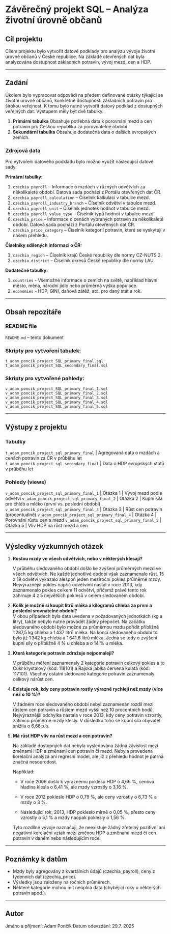 # Závěrečný projekt SQL – Analýza životní úrovně občanů

## Cíl projektu

Cílem projektu bylo vytvořit datové podklady pro analýzu vývoje životní úrovně občanů v České republice. Na základě otevřených dat byla analyzována dostupnost základních potravin, vývoj mezd, cen a HDP.

----------------------------------------------------------------
## Zadání
Úkolem bylo vypracovat odpovědi na předem definované otázky týkající se životní úrovně občanů, konkrétně dostupnosti základních potravin pro širokou veřejnost. K tomu bylo nutné vytvořit datový podklad z dostupných veřejných dat. Výstupem měly být dvě tabulky.
1. **Primární tabulka**
Obsahuje potřebná data k porovnání mezd a cen potravin pro Českou republiku za porovnatelné období
2. **Sekundární tabulka** 
Obsahuje dodatečná data o dalších evropských zemích.

### Zdrojová data
Pro vytvoření datového podkladu bylo možno využít následující datové sady:

**Primární tabulky:**
1. `czechia_payroll` – Informace o mzdách v různých odvětvích za několikaleté období. Datová sada pochází z Portálu otevřených dat ČR.
2. `czechia_payroll_calculation` – Číselník kalkulací v tabulce mezd.
3. `czechia_payroll_industry_branch` – Číselník odvětví v tabulce mezd.
4. `czechia_payroll_unit` – Číselník jednotek hodnot v tabulce mezd.
5. `czechia_payroll_value_type` – Číselník typů hodnot v tabulce mezd.
6. `czechia_price` – Informace o cenách vybraných potravin za několikaleté období. Datová sada pochází z Portálu otevřených dat ČR.
7. `czechia_price_category` – Číselník kategorií potravin, které se vyskytují v našem přehledu.

**Číselníky sdílených informací o ČR:**
1. `czechia_region` – Číselník krajů České republiky dle normy CZ-NUTS 2.
2. `czechia_district` – Číselník okresů České republiky dle normy LAU.

**Dodatečné tabulky:**
1. `countries` - Všemožné informace o zemích na světě, například hlavní město, měna, národní jídlo nebo průměrná výška populace.
2. `economies` - HDP, GINI, daňová zátěž, atd. pro daný stát a rok.
----------------------------------------------------------------

## Obsah repozitáře
### README file
`README.md` – tento dokument

### Skripty pro vytvoření tabulek:
`t_adam_poncik_project_SQL_primary_final.sql`
`t_adam_poncik_project_SQL_secondary_final.sql`

### Skripty pro vytvořené pohledy:
`v_adam_poncik_project_SQL_primary_final_1.sql`
`v_adam_poncik_project_SQL_primary_final_2.sql`
`v_adam_poncik_project_SQL_primary_final_3.sql`
`v_adam_poncik_project_SQL_primary_final_4.sql`
`v_adam_poncik_project_SQL_primary_final_5.sql`

----------------------------------------------------------------

## Výstupy z projektu

### Tabulky

`t_adam_poncik_project_sql_primary_final` | Agregovaná data o mzdách a cenách potravin za ČR v průběhu let
`t_adam_poncik_project_sql_secondary_final` | Data o HDP evropských států v průběhu let

### Pohledy (views)

`v_adam_poncik_project_sql_primary_final_1` | Otázka 1 | Vývoj mezd podle odvětví
`v_adam_poncik_project_sql_primary_final_2` | Otázka 2 | Kupní síla pro chléb a mléko (první vs. poslední období)
`v_adam_poncik_project_sql_primary_final_3` | Otázka 3 | Růst cen potravin (procentuálně)
`v_adam_poncik_project_sql_primary_final_4` | Otázka 4 | Porovnání růstu cen a mezd
`v_adam_poncik_project_sql_primary_final_5` | Otázka 5 | Vliv HDP na růst mezd a cen

----------------------------------------------------------------

## Výsledky výzkumných otázek

1. **Rostou mzdy ve všech odvětvích, nebo v některých klesají?**  
   
    V průběhu sledovaného období došlo ke zvýšení průměrných mezd ve všech odvětvích. Ne každé jednotlivé období však zaznamenalo růst. 15 z 19 odvětví vykázalo alespoň jeden meziroční pokles průměrné mzdy. Nejvýraznější pokles napříč odvětvími nastal v roce 2013, kdy zaznamenalo pokles celkem 11 odvětví, přičemž právě tento rok zahrnuje 4 z 5 největších poklesů v celém sledovaném období.

2. **Kolik je možné si koupit litrů mléka a kilogramů chleba za první a poslední srovnatelné období?**  
    V obou případech byla data uvedena v požadovaných jednotkách (kg a litry), takže nebylo nutné provádět žádný přepočet.
    Na začátku sledovaného období bylo možné za průměrnou mzdu pořídit přibližně 1 287,5 kg chleba a 1 437 litrů mléka.
    Na konci sledovaného období to bylo již 1 342 kg chleba a 1 641,6 litrů mléka.
    Jedná se tedy o zvýšení kupní síly o přibližně 4 % u chleba a o 14 % u mléka.


3. **Která kategorie potravin zdražuje nejpomaleji?**  
   
    V průběhu měření zaznamenaly 2 kategorie potravin celkový pokles a to Cukr krystalový (kód: 118101) a Rajská jablka červená kulatá (kód: 117101). Všechny ostatní sledované kategorie potravin zaznamenaly celkový nárůst cen.

4. **Existuje rok, kdy ceny potravin rostly výrazně rychleji než mzdy (více než o 10 %)?**  
   
    V žádném roce sledovaného období nebyl zaznamenán rozdíl mezi růstem cen potravin a růstem mezd vyšší než 10 procentních bodů.
    Nejvýraznější odchylka nastala v roce 2013, kdy ceny potravin vzrostly, zatímco průměrné mzdy klesly.
    V důsledku toho se kupní síla obyvatel snížila o 6,66 p.b.

5. **Má růst HDP vliv na růst mezd a cen potravin?**  
   
    Na základě dostupných dat nebyla vysledována žádná závislost mezi změnami HDP a změnami cen potravin či mezd.
    Nebyla provedena korelační analýza ani regresní model, ale již z přehledu hodnot je patrná značná nesourodost.

    Například:
    -   V roce 2009 došlo k výraznému poklesu HDP o 4,66 %, cenová hladina klesla o 6,41 %, ale mzdy vzrostly o 3,16 %.

    -   V roce 2012 pokleslo HDP o 0,79 %, ale ceny vzrostly o 6,73 % a mzdy o 3 %.
    
    -   Následující rok, 2013, HDP pokleslo mírně o 0,05 %, přesto ceny vzrostly o 5,1 % a mzdy naopak poklesly o 1,56 %.

    Tyto rozdílné vývoje naznačují, že neexistuje žádný zřetelný pozitivní ani negativní korelační vztah mezi změnou HDP a změnami mezd či cen potravin v daném nebo následujícím roce.


----------------------------------------------------------------

##  Poznámky k datům

- Mzdy byly agregovány z kvartálních údajů (czechia_payroll), ceny z týdenních dat (czechia_price).
- Výsledky jsou založeny na ročních průměrech.
- Některé kategorie mohou mít neúplná data (chybějící roky u některých potravin apod.).

----------------------------------------------------------------

## Autor

Jméno a příjmení: Adam Pončík
Datum odevzdání: 29.7. 2025
